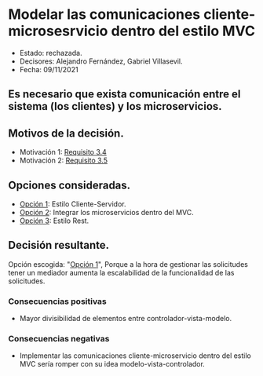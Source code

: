 # Modelar las comunicaciones cliente-microsesrvicio dentro del estilo MVC

* Estado: rechazada.
* Decisores: Alejandro Fernández, Gabriel Villasevil.
* Fecha: 09/11/2021

## Es necesario que exista comunicación entre el sistema (los clientes) y los microservicios.

## Motivos de la decisión.

* Motivación 1: [Requisito 3.4](https://github.com/santo2927/DAS-2021-22-/blob/master/Requisitos/R3.4%20Almacenar%20Lolalización%20de%20Microservicios.txt)
* Motivación 2: [Requisito 3.5](https://github.com/santo2927/DAS-2021-22-/blob/master/Requisitos/R3.5%20Comunicación%20Cliente-Microservicio.txt)

## Opciones consideradas.

* [Opción 1](https://github.com/santo2927/DAS-2021-22-/edit/master/Decisión%20de%20diseño%207.1.md): Estilo Cliente-Servidor.
* [Opción 2](https://github.com/santo2927/DAS-2021-22-/edit/master/Decisión%20de%20diseño%207.2.md): Integrar los microservicios dentro del MVC.
* [Opción 3](https://github.com/santo2927/DAS-2021-22-/edit/master/Decisión%20de%20diseño%207.3.md): Estilo Rest.

## Decisión resultante.

Opción escogida: "[Opción 1](https://github.com/santo2927/DAS-2021-22-/edit/master/Decisión%20de%20diseño%207.1.md)", Porque a la hora de gestionar las solicitudes tener un mediador aumenta la escalabilidad de la funcionalidad de las solicitudes.

### Consecuencias positivas

* Mayor divisibilidad de elementos entre controlador-vista-modelo.

### Consecuencias negativas

* Implementar las comunicaciones cliente-microservicio dentro del estilo MVC sería romper con su idea modelo-vista-controlador.
